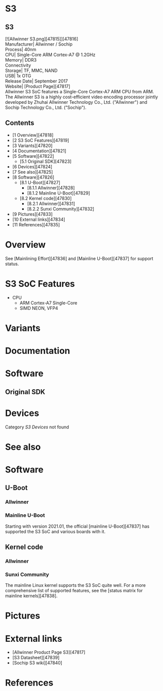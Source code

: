 # S3
S3  
---  
[![Allwinner S3.png][47815]][47816]  
Manufacturer|  Allwinner / Sochip  
Process|  40nm  
CPU|  Single-Core ARM Cortex-A7 @ 1.2GHz  
Memory|  DDR3  
Connectivity  
Storage|  TF, MMC, NAND  
USB|  1x OTG  
Release Date|  September 2017  
Website|  [Product Page][47817]  
Allwinner S3 SoC features a Single-Core Cortex-A7 ARM CPU from ARM. The Allwinner S3 is a highly cost-efficient video encoding processor jointly developed by Zhuhai Allwinner Technology Co., Ltd. ("Allwinner") and Sochip Technology Co., Ltd. ("Sochip"). 
## Contents
  * [1 Overview][47818]
  * [2 S3 SoC Features][47819]
  * [3 Variants][47820]
  * [4 Documentation][47821]
  * [5 Software][47822]
    * [5.1 Original SDK][47823]
  * [6 Devices][47824]
  * [7 See also][47825]
  * [8 Software][47826]
    * [8.1 U-Boot][47827]
      * [8.1.1 Allwinner][47828]
      * [8.1.2 Mainline U-Boot][47829]
    * [8.2 Kernel code][47830]
      * [8.2.1 Allwinner][47831]
      * [8.2.2 Sunxi Community][47832]
  * [9 Pictures][47833]
  * [10 External links][47834]
  * [11 References][47835]

# Overview
See [Mainlining Effort][47836] and [Mainline U-Boot][47837] for support status. 
# S3 SoC Features
  * CPU 
    * ARM Cortex-A7 Single-Core
    * SIMD NEON, VFP4

# Variants
# Documentation
# Software
## Original SDK
# Devices
Category _S3 Devices_ not found
# See also
# Software
## U-Boot
### Allwinner
### Mainline U-Boot
Starting with version 2021.01, the official [mainline U-Boot][47837] has supported the S3 SoC and various boards with it. 
## Kernel code
### Allwinner
### Sunxi Community
The mainline Linux kernel supports the S3 SoC quite well. For a more comprehensive list of supported features, see the [status matrix for mainline kernels][47838]. 
# Pictures
# External links
  * [Allwinner Product Page S3][47817]
  * [S3 Datasheet][47839]
  * [Sochip S3 wiki][47840]

# References
